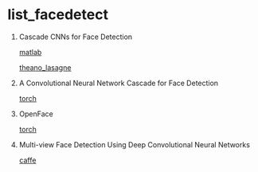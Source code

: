 # list_facedetect

1. Cascade CNNs for Face Detection
 
    [matlab](https://github.com/layumi/2015_Face_Detection)
    
    [theano_lasagne](https://github.com/gogolgrind/Cascade-CNN-Face-Detection)

2. A Convolutional Neural Network Cascade for Face Detection
    
    [torch](https://github.com/IggyShone/fast_face_detector)

3. OpenFace 
    
    [torch](https://github.com/cmusatyalab/openface)

4. Multi-view Face Detection Using Deep Convolutional Neural Networks
    
    [caffe](https://github.com/guoyilin/FaceDetection_CNN)
